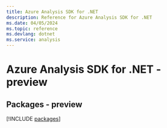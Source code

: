 ```yaml
---
title: Azure Analysis SDK for .NET
description: Reference for Azure Analysis SDK for .NET
ms.date: 04/05/2024
ms.topic: reference
ms.devlang: dotnet
ms.service: analysis
---
```

# Azure Analysis SDK for .NET - preview
## Packages - preview
[!INCLUDE [packages](analysis-index.md)]